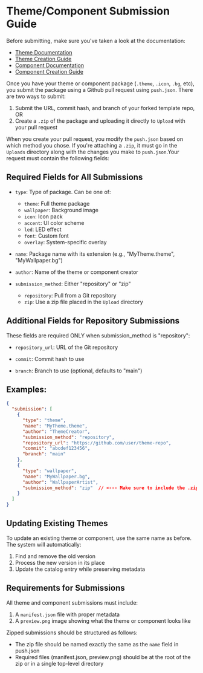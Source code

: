 # Theme/Component Submission Guide

Before submitting, make sure you've taken a look at the documentation:


- [Theme Documentation](https://github.com/Leviathanium/NextUI-Theme-Manager/blob/main/documents/THEMES.md)
- [Theme Creation Guide](https://github.com/Leviathanium/NextUI-Theme-Manager/blob/main/documents/THEME_BUILDING.md)
- [Component Documentation](https://github.com/Leviathanium/NextUI-Theme-Manager/blob/main/documents/COMPONENTS.md)
- [Component Creation Guide](https://github.com/Leviathanium/NextUI-Theme-Manager/blob/main/documents/COMPONENT_BUILDING.md)

Once you have your theme or component package (`.theme`, `.icon`, `.bg`, etc), you submit the package using a Github pull request using `push.json`. There are two ways to submit:
1. Submit the URL, commit hash, and branch of your forked template repo, OR
2. Create a `.zip` of the package and uploading it directly to `Upload` with your pull request

When you create your pull request, you modify the `push.json` based on which method you chose. If you're attaching a `.zip`, it must go in the `Uploads` directory along with the changes you make to `push.json`.Your request must contain the following fields:
## Required Fields for All Submissions

- `type`: Type of package. Can be one of:
  - `theme`: Full theme package
  - `wallpaper`: Background image
  - `icon`: Icon pack
  - `accent`: UI color scheme
  - `led`: LED effect
  - `font`: Custom font
  - `overlay`: System-specific overlay

- `name`: Package name with its extension (e.g., "MyTheme.theme", "MyWallpaper.bg")

- `author`: Name of the theme or component creator

- `submission_method`: Either "repository" or "zip"
  - `repository`: Pull from a Git repository
  - `zip`: Use a zip file placed in the `Upload` directory

## Additional Fields for Repository Submissions

These fields are required ONLY when submission_method is "repository":

- `repository_url`: URL of the Git repository

- `commit`: Commit hash to use

- `branch`: Branch to use (optional, defaults to "main")

## Examples:

```json
{
  "submission": [
    {
      "type": "theme",  
      "name": "MyTheme.theme",
      "author": "ThemeCreator",
      "submission_method": "repository",
      "repository_url": "https://github.com/user/theme-repo",
      "commit": "abcdef123456",
      "branch": "main"
    },
    {
      "type": "wallpaper",
      "name": "MyWallpaper.bg",
      "author": "WallpaperArtist",
      "submission_method": "zip"  // <--- Make sure to include the .zip package in the Upload directory if you choose to submit a .zip!
    }
  ]
}
```

## Updating Existing Themes

To update an existing theme or component, use the same name as before. The system will automatically:
1. Find and remove the old version
2. Process the new version in its place
3. Update the catalog entry while preserving metadata

## Requirements for Submissions

All theme and component submissions must include:

1. A `manifest.json` file with proper metadata
2. A `preview.png` image showing what the theme or component looks like

Zipped submissions should be structured as follows:
- The zip file should be named exactly the same as the `name` field in push.json
- Required files (manifest.json, preview.png) should be at the root of the zip or in a single top-level directory